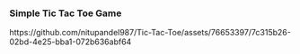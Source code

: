 <div>
<h3>Simple Tic Tac Toe Game</h3>

<div style={{textAlign:"center"}}>
https://github.com/nitupandel987/Tic-Tac-Toe/assets/76653397/7c315b26-02bd-4e25-bba1-072b636abf64
</div>

</div>
